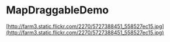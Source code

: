 MapDraggableDemo
================

[http://farm3.static.flickr.com/2270/5727388451_558527ec15.jpg](http://farm3.static.flickr.com/2270/5727388451_558527ec15.jpg)